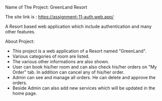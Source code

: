 Name of The Project: GreenLand Resort

The site link is : https://assignment-11-auth.web.app/

A Resort based web application which include authentication and many other features.

About Project:

* This project is a web application of a Resort named "GreenLand".
* Various categories of room are listed.
* The various other informations are also shown.
* User can book his/her room and can also check his/her orders on "My Order" tab. In addition can cancel any of his/her order.
* Admin can see and manage all orders. He can delete and approve the orders.
* Beside Admin can also add new services which will be updated in the home page.